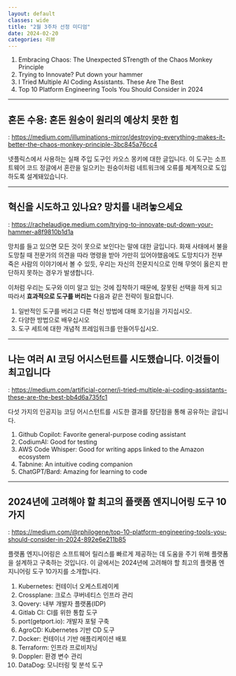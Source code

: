 ```yaml
---
layout: default
classes: wide
title: "2월 3주차 선정 미디엄"
date: 2024-02-20
categories: 리뷰
---
```


1. Embracing Chaos: The Unexpected STrength of the Chaos Monkey Principle
2. Trying to Innovate? Put down your hammer
3. I Tried Multiple AI Coding Assistants. These Are The Best
4. Top 10 Platform Engineering Tools You Should Consider in 2024


---

## 혼돈 수용: 혼돈 원숭이 원리의 예상치 못한 힘
: https://medium.com/illuminations-mirror/destroying-everything-makes-it-better-the-chaos-monkey-principle-3bc845a76cc4 

넷플릭스에서 사용하는 실패 주입 도구인 카오스 몽키에 대한 글입니다. 이 도구는 소프트웨어 코드 정글에서 혼란을 일으키는 원숭이처럼 네트워크에 오류를 체계적으로 도입하도록 설계돼있습니다.

---

## 혁신을 시도하고 있나요? 망치를 내려놓으세요
: https://rachelaudige.medium.com/trying-to-innovate-put-down-your-hammer-a8f9810b1d1a

망치를 들고 있으면 모든 것이 못으로 보인다는 말에 대한 글입니다. 화재 사태에서 불을 도망칠 때 전문가의 의견을 따라 명령을 받아 가만히 있어야했음에도 도망치다가 전부 죽은 사람의 이야기에서 볼 수 있듯, 우리는 자신의 전문지식으로 인해 무엇이 옳은지 판단하지 못하는 경우가 발생합니다.

이처럼 우리는 도구와 이미 알고 있는 것에 집착하기 때문에, 잘못된 선택을 하게 되고 따라서 **효과적으로 도구를 버리는** 다음과 같은 전략이 필요합니다.

1. 일반적인 도구를 버리고 다른 혁신 방법에 대해 호기심을 가지십시오.
2. 다양한 방법으로 배우십시오
3. 도구 세트에 대한 개념적 프레임워크를 만들어두십시오.

---

## 나는 여러 AI 코딩 어시스턴트를 시도했습니다. 이것들이 최고입니다
: https://medium.com/artificial-corner/i-tried-multiple-ai-coding-assistants-these-are-the-best-bb4d6a735fc1

다섯 가지의 인공지능 코딩 어시스턴트를 시도한 결과를 장단점을 통해 공유하는 글입니다.

1. Github Copilot: Favorite general-purpose coding assistant
2. CodiumAI: Good for testing
3. AWS Code Whisper: Good for writing apps linked to the Amazon ecosystem
4. Tabnine: An intuitive coding companion
5. ChatGPT/Bard: Amazing for learning to code


---

## 2024년에 고려해야 할 최고의 플랫폼 엔지니어링 도구 10가지
: https://medium.com/@rphilogene/top-10-platform-engineering-tools-you-should-consider-in-2024-892e6e211b85

플랫폼 엔지니어링은 소프트웨어 릴리스를 빠르게 제공하는 데 도움을 주기 위해 플랫폼을 설계하고 구축하는 것입니다. 이 글에서는 2024년에 고려해야 할 최고의 플랫폼 엔지니어링 도구 10가지를 소개합니다.

1. Kubernetes: 컨테이너 오케스트레이케
2. Crossplane: 크로스 쿠버네티스 인프라 관리
3. Qovery: 내부 개발자 플랫폼(IDP)
4. Gitlab CI: CI를 위한 통합 도구
5. port(getport.io): 개발자 포털 구축
6. AgroCD: Kubernetes 기반 CD 도구
7. Docker: 컨테이너 기반 애플리케이션 배포
8. Terraform: 인프라 프로비저닝
9. Doppler: 환경 변수 관리
10. DataDog: 모니터링 및 분석 도구